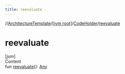 ```yaml
---
title: reevaluate -
---
```

//[ArchitectureTemplate](../../index.md)/[[jvm root]](../index.md)/[CodeHolder](index.md)/[reevaluate](reevaluate.md)



# reevaluate  
[jvm]  
Content  
fun [reevaluate](reevaluate.md)(): [Any](https://kotlinlang.org/api/latest/jvm/stdlib/kotlin/-any/index.html)  




